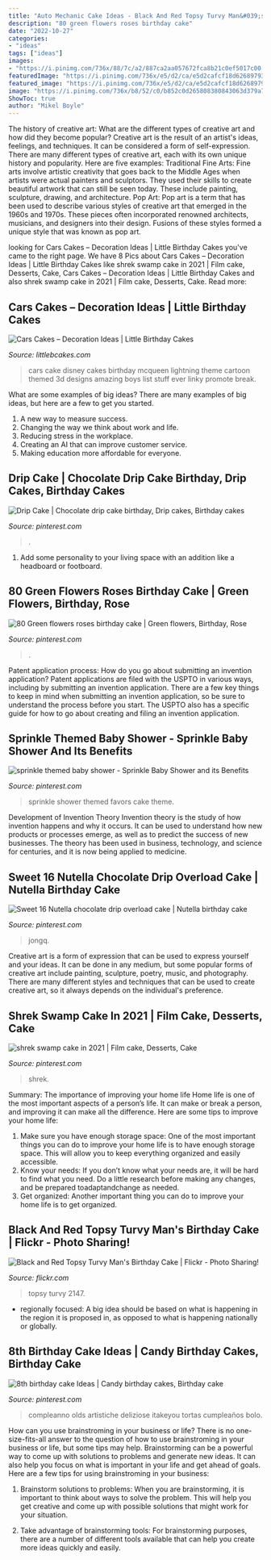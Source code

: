 ```yaml
---
title: "Auto Mechanic Cake Ideas - Black And Red Topsy Turvy Man&#039;s Birthday Cake"
description: "80 green flowers roses birthday cake"
date: "2022-10-27"
categories:
- "ideas"
tags: ["ideas"]
images:
- "https://i.pinimg.com/736x/88/7c/a2/887ca2aa057672fca8b21c0ef5017c00.jpg"
featuredImage: "https://i.pinimg.com/736x/e5/d2/ca/e5d2cafcf18d6268979320e3de6435ae.jpg"
featured_image: "https://i.pinimg.com/736x/e5/d2/ca/e5d2cafcf18d6268979320e3de6435ae.jpg"
image: "https://i.pinimg.com/736x/b8/52/c0/b852c0d265808380843063d379a705c9--sprinkle-cakes-baby-sprinkle.jpg"
ShowToc: true
author: "Mikel Boyle"
---
```



The history of creative art: What are the different types of creative art and how did they become popular?
Creative art is the result of an artist's ideas, feelings, and techniques. It can be considered a form of self-expression. There are many different types of creative art, each with its own unique history and popularity. Here are five examples:
Traditional Fine Arts: Fine arts involve artistic creativity that goes back to the Middle Ages when artists were actual painters and sculptors. They used their skills to create beautiful artwork that can still be seen today. These include painting, sculpture, drawing, and architecture. Pop Art: Pop art is a term that has been used to describe various styles of creative art that emerged in the 1960s and 1970s. These pieces often incorporated renowned architects, musicians, and designers into their design. Fusions of these styles formed a unique style that was known as pop art.

	

		
looking for Cars Cakes – Decoration Ideas | Little Birthday Cakes you've came to the right page. We have 8 Pics about Cars Cakes – Decoration Ideas | Little Birthday Cakes like shrek swamp cake in 2021 | Film cake, Desserts, Cake, Cars Cakes – Decoration Ideas | Little Birthday Cakes and also shrek swamp cake in 2021 | Film cake, Desserts, Cake. Read more:
		
    
## Cars Cakes – Decoration Ideas | Little Birthday Cakes

<img loading=lazy src="http://www.littlebcakes.com/wp-content/uploads/2014/01/Disney-Cars-Cake.jpg" onerror="this.onerror=null;this.src='https://tse4.mm.bing.net/th?id=OIP.VC0GzYxBByzPOvy1mHGI3QHaE8&amp;pid=15.1';" alt="Cars Cakes – Decoration Ideas | Little Birthday Cakes">

_Source: littlebcakes.com_

>cars cake disney cakes birthday mcqueen lightning theme cartoon themed 3d designs amazing boys list stuff ever linky promote break. 

	

What are some examples of big ideas?
There are many examples of big ideas, but here are a few to get you started. 
1. A new way to measure success. 
2. Changing the way we think about work and life. 
3. Reducing stress in the workplace. 
4. Creating an AI that can improve customer service. 
5. Making education more affordable for everyone.

    
## Drip Cake | Chocolate Drip Cake Birthday, Drip Cakes, Birthday Cakes

<img loading=lazy src="https://i.pinimg.com/736x/87/0e/21/870e212a6d020a5b4e72b381337decd2.jpg" onerror="this.onerror=null;this.src='https://tse2.mm.bing.net/th?id=OIP.q5tdXIqfORZiu32npS0MVgHaKh&amp;pid=15.1';" alt="Drip Cake | Chocolate drip cake birthday, Drip cakes, Birthday cakes">

_Source: pinterest.com_

>. 

	

1. Add some personality to your living space with an addition like a headboard or footboard.

    
## 80 Green Flowers Roses Birthday Cake | Green Flowers, Birthday, Rose

<img loading=lazy src="https://i.pinimg.com/736x/9e/02/27/9e022784119f673f421186912b7041f6.jpg" onerror="this.onerror=null;this.src='https://tse1.mm.bing.net/th?id=OIP.4zNMZWeWXC90mzXee79ZLAHaJ3&amp;pid=15.1';" alt="80 Green flowers roses birthday cake | Green flowers, Birthday, Rose">

_Source: pinterest.com_

>. 

	

Patent application process: How do you go about submitting an invention application?
Patent applications are filed with the USPTO in various ways, including by submitting an invention application. There are a few key things to keep in mind when submitting an invention application, so be sure to understand the process before you start. The USPTO also has a specific guide for how to go about creating and filing an invention application.

    
## Sprinkle Themed Baby Shower - Sprinkle Baby Shower And Its Benefits

<img loading=lazy src="https://i.pinimg.com/736x/b8/52/c0/b852c0d265808380843063d379a705c9--sprinkle-cakes-baby-sprinkle.jpg" onerror="this.onerror=null;this.src='https://tse1.mm.bing.net/th?id=OIP.Fly4R1KjPIRVWR2tx7d2VQHaKq&amp;pid=15.1';" alt="sprinkle themed baby shower - Sprinkle Baby Shower and its Benefits">

_Source: pinterest.com_

>sprinkle shower themed favors cake theme. 

	

Development of Invention Theory
Invention theory is the study of how invention happens and why it occurs. It can be used to understand how new products or processes emerge, as well as to predict the success of new businesses. The theory has been used in business, technology, and science for centuries, and it is now being applied to medicine.

    
## Sweet 16 Nutella Chocolate Drip Overload Cake | Nutella Birthday Cake

<img loading=lazy src="https://i.pinimg.com/736x/88/7c/a2/887ca2aa057672fca8b21c0ef5017c00.jpg" onerror="this.onerror=null;this.src='https://tse1.mm.bing.net/th?id=OIP.iViaglY5JFhP-owHJh-xewHaJ3&amp;pid=15.1';" alt="Sweet 16 Nutella chocolate drip overload cake | Nutella birthday cake">

_Source: pinterest.com_

>jongq. 

	

Creative art is a form of expression that can be used to express yourself and your ideas. It can be done in any medium, but some popular forms of creative art include painting, sculpture, poetry, music, and photography. There are many different styles and techniques that can be used to create creative art, so it always depends on the individual's preference.

    
## Shrek Swamp Cake In 2021 | Film Cake, Desserts, Cake

<img loading=lazy src="https://i.pinimg.com/736x/e5/d2/ca/e5d2cafcf18d6268979320e3de6435ae.jpg" onerror="this.onerror=null;this.src='https://tse1.mm.bing.net/th?id=OIP.JWRM15snubHFWvRhDBNzmQHaH3&amp;pid=15.1';" alt="shrek swamp cake in 2021 | Film cake, Desserts, Cake">

_Source: pinterest.com_

>shrek. 

	

Summary: The importance of improving your home life
Home life is one of the most important aspects of a person’s life. It can make or break a person, and improving it can make all the difference. Here are some tips to improve your home life: 
1. Make sure you have enough storage space: One of the most important things you can do to improve your home life is to have enough storage space. This will allow you to keep everything organized and easily accessible. 
2. Know your needs: If you don’t know what your needs are, it will be hard to find what you need. Do a little research before making any changes, and be prepared toadaptandchange as needed. 
3. Get organized: Another important thing you can do to improve your home life is to get organized.

    
## Black And Red Topsy Turvy Man&#039;s Birthday Cake | Flickr - Photo Sharing!

<img loading=lazy src="http://farm3.staticflickr.com/2147/2228790424_88414b11d6_z.jpg" onerror="this.onerror=null;this.src='https://tse1.mm.bing.net/th?id=OIP.z5m4ZwSF2hqn6nnE9ZjfYgHaJ4&amp;pid=15.1';" alt="Black and Red Topsy Turvy Man&#039;s Birthday Cake | Flickr - Photo Sharing!">

_Source: flickr.com_

>topsy turvy 2147. 

	

- regionally focused: A big idea should be based on what is happening in the region it is proposed in, as opposed to what is happening nationally or globally.

    
## 8th Birthday Cake Ideas | Candy Birthday Cakes, Birthday Cake

<img loading=lazy src="https://i.pinimg.com/736x/8d/76/ba/8d76ba5392c9846bac738ec59baac504.jpg" onerror="this.onerror=null;this.src='https://tse1.mm.bing.net/th?id=OIP.oIk_tIiWWNh95o5heFve4wHaLx&amp;pid=15.1';" alt="8th birthday cake Ideas | Candy birthday cakes, Birthday cake">

_Source: pinterest.com_

>compleanno olds artistiche deliziose itakeyou tortas cumpleaños bolo. 

	

How can you use brainstroming in your business or life?
There is no one-size-fits-all answer to the question of how to use brainstroming in your business or life, but some tips may help. Brainstorming can be a powerful way to come up with solutions to problems and generate new ideas. It can also help you focus on what is important in your life and get ahead of goals. Here are a few tips for using brainstroming in your business: 
1. Brainstorm solutions to problems: When you are brainstorming, it is important to think about ways to solve the problem. This will help you get creative and come up with possible solutions that might work for your situation. 

2. Take advantage of brainstorming tools: For brainstorming purposes, there are a number of different tools available that can help you create more ideas quickly and easily.

